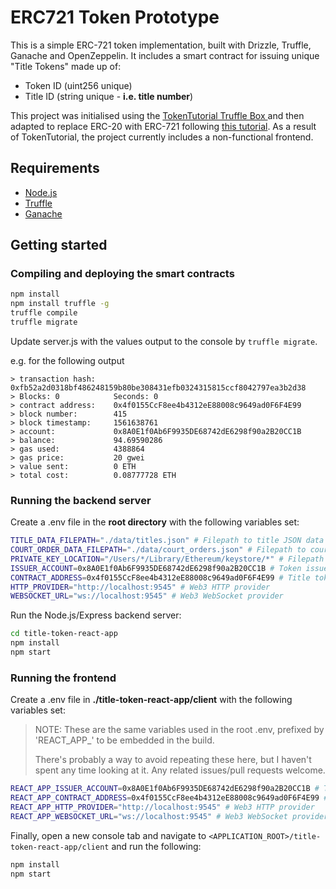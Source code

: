 # ERC721 Token Prototype

This is a simple ERC-721 token implementation, built with Drizzle, Truffle, Ganache and OpenZeppelin. It includes a smart contract for issuing unique "Title Tokens" made up of:

- Token ID (uint256 unique)
- Title ID (string unique - **i.e. title number**) 



This project was initialised using the [TokenTutorial Truffle Box ](https://truffleframework.com/tutorials/robust-smart-contracts-with-openzeppelin) and then adapted to replace ERC-20 with ERC-721 following [this tutorial](https://medium.com/coinmonks/exploring-non-fungible-token-with-zeppelin-library-erc721-399cb180cfaf). As a result of TokenTutorial, the project currently includes a non-functional frontend.

## Requirements

- [Node.js](https://nodejs.org/en/)
- [Truffle](https://truffleframework.com/truffle)
- [Ganache](https://truffleframework.com/ganache)

## Getting started

### Compiling and deploying the smart contracts

```bash
npm install
npm install truffle -g
truffle compile
truffle migrate
```

Update server.js with the values output to the console by `truffle migrate`.

e.g. for the following output
``` 
> transaction hash: 0xfb52a2d0318bf486248159b80be308431efb0324315815ccf8042797ea3b2d38
> Blocks: 0            Seconds: 0
> contract address:    0x4f0155CcF8ee4b4312eE88008c9649ad0F6F4E99
> block number:        415
> block timestamp:     1561638761
> account:             0x8A0E1f0Ab6F9935DE68742dE6298f90a2B20CC1B
> balance:             94.69590286
> gas used:            4388864
> gas price:           20 gwei
> value sent:          0 ETH
> total cost:          0.08777728 ETH 
```

### Running the backend server

Create a .env file in the **root directory** with the following variables set:

```bash
TITLE_DATA_FILEPATH="./data/titles.json" # Filepath to title JSON data
COURT_ORDER_DATA_FILEPATH="./data/court_orders.json" # Filepath to court order JSON data
PRIVATE_KEY_LOCATION="/Users/*/Library/Ethereum/keystore/*" # Filepath to issuer account private key. Used to sign transactions on the backend
ISSUER_ACCOUNT=0x8A0E1f0Ab6F9935DE68742dE6298f90a2B20CC1B # Token issuer address - visible in the output from `truffle migrate`
CONTRACT_ADDRESS=0x4f0155CcF8ee4b4312eE88008c9649ad0F6F4E99 # Title token contract address - visible in the output from `truffle migrate`
HTTP_PROVIDER="http://localhost:9545" # Web3 HTTP provider
WEBSOCKET_URL="ws://localhost:9545" # Web3 WebSocket provider
```

Run the Node.js/Express backend server:

```bash
cd title-token-react-app
npm install
npm start
```

### Running the frontend

Create a .env file in **./title-token-react-app/client** with the following variables set:

> NOTE: These are the same variables used in the root .env, prefixed by 'REACT_APP_' to be embedded in the build.
> 
> There's probably a way to avoid repeating these here, but I haven't spent any time looking at it. Any related issues/pull requests welcome.

```bash
REACT_APP_ISSUER_ACCOUNT=0x8A0E1f0Ab6F9935DE68742dE6298f90a2B20CC1B # Token issuer address
REACT_APP_CONTRACT_ADDRESS=0x4f0155CcF8ee4b4312eE88008c9649ad0F6F4E99 # Title token contract address
REACT_APP_HTTP_PROVIDER="http://localhost:9545" # Web3 HTTP provider
REACT_APP_WEBSOCKET_URL="ws://localhost:9545" # Web3 WebSocket provider
```

Finally, open a new console tab and navigate to `<APPLICATION_ROOT>/title-token-react-app/client` and run the following:

```bash
npm install
npm start
```

